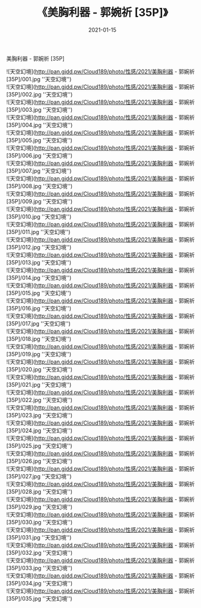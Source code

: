 ﻿---
layout: post
title:  《美胸利器 - 郭婉祈 [35P]》
date:   2021-01-15
img: http://pan.gjdd.pw/Cloud189/photo/性感/2021/美胸利器 - 郭婉祈 [35P]/000.jpg
categories: [美女, 性感, 泳衣]
---

美胸利器 - 郭婉祈 [35P]



![天空幻境](http://pan.gjdd.pw/Cloud189/photo/性感/2021/美胸利器 - 郭婉祈 [35P]/001.jpg ''天空幻境'') <br>
![天空幻境](http://pan.gjdd.pw/Cloud189/photo/性感/2021/美胸利器 - 郭婉祈 [35P]/002.jpg ''天空幻境'') <br>
![天空幻境](http://pan.gjdd.pw/Cloud189/photo/性感/2021/美胸利器 - 郭婉祈 [35P]/003.jpg ''天空幻境'') <br>
![天空幻境](http://pan.gjdd.pw/Cloud189/photo/性感/2021/美胸利器 - 郭婉祈 [35P]/004.jpg ''天空幻境'') <br>
![天空幻境](http://pan.gjdd.pw/Cloud189/photo/性感/2021/美胸利器 - 郭婉祈 [35P]/005.jpg ''天空幻境'') <br>
![天空幻境](http://pan.gjdd.pw/Cloud189/photo/性感/2021/美胸利器 - 郭婉祈 [35P]/006.jpg ''天空幻境'') <br>
![天空幻境](http://pan.gjdd.pw/Cloud189/photo/性感/2021/美胸利器 - 郭婉祈 [35P]/007.jpg ''天空幻境'') <br>
![天空幻境](http://pan.gjdd.pw/Cloud189/photo/性感/2021/美胸利器 - 郭婉祈 [35P]/008.jpg ''天空幻境'') <br>
![天空幻境](http://pan.gjdd.pw/Cloud189/photo/性感/2021/美胸利器 - 郭婉祈 [35P]/009.jpg ''天空幻境'') <br>
![天空幻境](http://pan.gjdd.pw/Cloud189/photo/性感/2021/美胸利器 - 郭婉祈 [35P]/010.jpg ''天空幻境'') <br>
![天空幻境](http://pan.gjdd.pw/Cloud189/photo/性感/2021/美胸利器 - 郭婉祈 [35P]/011.jpg ''天空幻境'') <br>
![天空幻境](http://pan.gjdd.pw/Cloud189/photo/性感/2021/美胸利器 - 郭婉祈 [35P]/012.jpg ''天空幻境'') <br>
![天空幻境](http://pan.gjdd.pw/Cloud189/photo/性感/2021/美胸利器 - 郭婉祈 [35P]/013.jpg ''天空幻境'') <br>
![天空幻境](http://pan.gjdd.pw/Cloud189/photo/性感/2021/美胸利器 - 郭婉祈 [35P]/014.jpg ''天空幻境'') <br>
![天空幻境](http://pan.gjdd.pw/Cloud189/photo/性感/2021/美胸利器 - 郭婉祈 [35P]/015.jpg ''天空幻境'') <br>
![天空幻境](http://pan.gjdd.pw/Cloud189/photo/性感/2021/美胸利器 - 郭婉祈 [35P]/016.jpg ''天空幻境'') <br>
![天空幻境](http://pan.gjdd.pw/Cloud189/photo/性感/2021/美胸利器 - 郭婉祈 [35P]/017.jpg ''天空幻境'') <br>
![天空幻境](http://pan.gjdd.pw/Cloud189/photo/性感/2021/美胸利器 - 郭婉祈 [35P]/018.jpg ''天空幻境'') <br>
![天空幻境](http://pan.gjdd.pw/Cloud189/photo/性感/2021/美胸利器 - 郭婉祈 [35P]/019.jpg ''天空幻境'') <br>
![天空幻境](http://pan.gjdd.pw/Cloud189/photo/性感/2021/美胸利器 - 郭婉祈 [35P]/020.jpg ''天空幻境'') <br>
![天空幻境](http://pan.gjdd.pw/Cloud189/photo/性感/2021/美胸利器 - 郭婉祈 [35P]/021.jpg ''天空幻境'') <br>
![天空幻境](http://pan.gjdd.pw/Cloud189/photo/性感/2021/美胸利器 - 郭婉祈 [35P]/022.jpg ''天空幻境'') <br>
![天空幻境](http://pan.gjdd.pw/Cloud189/photo/性感/2021/美胸利器 - 郭婉祈 [35P]/023.jpg ''天空幻境'') <br>
![天空幻境](http://pan.gjdd.pw/Cloud189/photo/性感/2021/美胸利器 - 郭婉祈 [35P]/024.jpg ''天空幻境'') <br>
![天空幻境](http://pan.gjdd.pw/Cloud189/photo/性感/2021/美胸利器 - 郭婉祈 [35P]/025.jpg ''天空幻境'') <br>
![天空幻境](http://pan.gjdd.pw/Cloud189/photo/性感/2021/美胸利器 - 郭婉祈 [35P]/026.jpg ''天空幻境'') <br>
![天空幻境](http://pan.gjdd.pw/Cloud189/photo/性感/2021/美胸利器 - 郭婉祈 [35P]/027.jpg ''天空幻境'') <br>
![天空幻境](http://pan.gjdd.pw/Cloud189/photo/性感/2021/美胸利器 - 郭婉祈 [35P]/028.jpg ''天空幻境'') <br>
![天空幻境](http://pan.gjdd.pw/Cloud189/photo/性感/2021/美胸利器 - 郭婉祈 [35P]/029.jpg ''天空幻境'') <br>
![天空幻境](http://pan.gjdd.pw/Cloud189/photo/性感/2021/美胸利器 - 郭婉祈 [35P]/030.jpg ''天空幻境'') <br>
![天空幻境](http://pan.gjdd.pw/Cloud189/photo/性感/2021/美胸利器 - 郭婉祈 [35P]/031.jpg ''天空幻境'') <br>
![天空幻境](http://pan.gjdd.pw/Cloud189/photo/性感/2021/美胸利器 - 郭婉祈 [35P]/032.jpg ''天空幻境'') <br>
![天空幻境](http://pan.gjdd.pw/Cloud189/photo/性感/2021/美胸利器 - 郭婉祈 [35P]/033.jpg ''天空幻境'') <br>
![天空幻境](http://pan.gjdd.pw/Cloud189/photo/性感/2021/美胸利器 - 郭婉祈 [35P]/034.jpg ''天空幻境'') <br>
![天空幻境](http://pan.gjdd.pw/Cloud189/photo/性感/2021/美胸利器 - 郭婉祈 [35P]/035.jpg ''天空幻境'') <br>